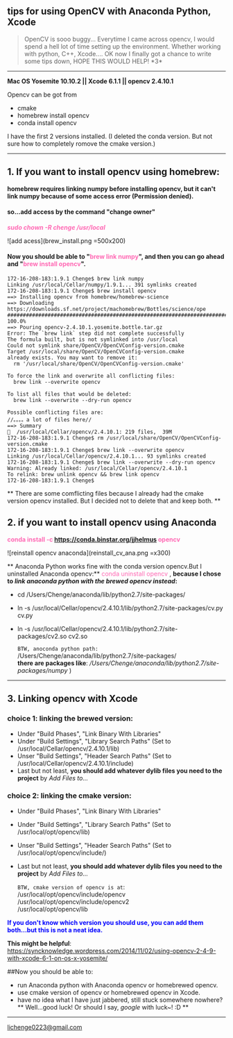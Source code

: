 
## tips for using OpenCV with Anaconda Python, Xcode
>OpenCV is sooo buggy... Everytime I came across opencv, I would spend a hell lot of time setting up the environment. Whether working with python, C++, Xcode....
OK now I finally got a chance to write some tips down, HOPE THIS WOULD HELP! \*3*


*** 
**Mac OS Yosemite 10.10.2 || Xcode 6.1.1  || opencv 2.4.10.1** 

Opencv can be got from   

- cmake
- homebrew install opencv
- conda install opencv

I have the first 2 versions installed. (I deleted the conda version. But not sure how to completely romove the cmake version.)


***

## 1. If you want to install opencv using homebrew: 
**homebrew requires linking numpy before installing opencv, but it can't link numpy because of some access error (Permission denied).**

#### so...add access by the command "change owner"
<span style="color:hotpink">**_sudo chown -R chenge /usr/local_**</span>

![add acess](brew_install.png =500x200)

#### Now you should be able to "<span style="color:hotpink">brew link numpy</span>", and then you can go ahead and "<span style="color:hotpink">brew install opencv</span>".


	172-16-208-183:1.9.1 Chenge$ brew link numpy
	Linking /usr/local/Cellar/numpy/1.9.1... 391 symlinks created
	172-16-208-183:1.9.1 Chenge$ brew install opencv
	==> Installing opencv from homebrew/homebrew-science
	==> Downloading https://downloads.sf.net/project/machomebrew/Bottles/science/ope
	######################################################################## 100.0%
	==> Pouring opencv-2.4.10.1.yosemite.bottle.tar.gz
	Error: The `brew link` step did not complete successfully
	The formula built, but is not symlinked into /usr/local
	Could not symlink share/OpenCV/OpenCVConfig-version.cmake
	Target /usr/local/share/OpenCV/OpenCVConfig-version.cmake
	already exists. You may want to remove it:
	  rm '/usr/local/share/OpenCV/OpenCVConfig-version.cmake'

	To force the link and overwrite all conflicting files:
	  brew link --overwrite opencv

	To list all files that would be deleted:
	  brew link --overwrite --dry-run opencv

	Possible conflicting files are:
	//。。。。a lot of files here//
	==> Summary
	🍺  /usr/local/Cellar/opencv/2.4.10.1: 219 files,  39M
	172-16-208-183:1.9.1 Chenge$ rm /usr/local/share/OpenCV/OpenCVConfig-version.cmake
	172-16-208-183:1.9.1 Chenge$ brew link --overwrite opencv
	Linking /usr/local/Cellar/opencv/2.4.10.1... 93 symlinks created
	172-16-208-183:1.9.1 Chenge$ brew link --overwrite --dry-run opencv
	Warning: Already linked: /usr/local/Cellar/opencv/2.4.10.1
	To relink: brew unlink opencv && brew link opencv
	172-16-208-183:1.9.1 Chenge$ 
	
** There are some comflicting files because I already had the cmake version opencv installed. But I decided not to delete that and keep both. **


## 2. if you want to install opencv using Anaconda 

<span style="color:hotpink">**conda install -c https://conda.binstar.org/jjhelmus opencv**</span>

![reinstall opencv anaconda](reinstall_cv_ana.png =x300)


** Anaconda Python works fine with the conda version opencv.But I uninstalled Anaconda opencv:**
<span style="color:hotpink">conda uninstall opencv</span> ,
**because I chose to _link anaconda python with the brewed opencv instead_:**

* cd /Users/Chenge/anaconda/lib/python2.7/site-packages/ 
* ln -s /usr/local/Cellar/opencv/2.4.10.1/lib/python2.7/site-packages/cv.py cv.py
* ln -s /usr/local/Cellar/opencv/2.4.10.1/lib/python2.7/site-packages/cv2.so cv2.so

	`BTW, anoconda python path:`
/Users/Chenge/anaconda/lib/python2.7/site-packages/  
**there are packages like**: _/Users/Chenge/anaconda/lib/python2.7/site-packages/numpy_ )


***


## 3. Linking opencv with Xcode
### choice 1: linking the brewed version:
* Under "Build Phases", "Link Binary With Libraries"
* Under "Build Settings", "Library Search Paths" (Set to /usr/local/Cellar/opencv/2.4.10.1/lib)
* Unser "Build Settings", "Header Search Paths" (Set to /usr/local/Cellar/opencv/2.4.10.1/include)
* Last but not least, **you should add whatever dylib files you need to the project** by _Add Files to..._


### choice 2: linking the cmake version:
* Under "Build Phases", "Link Binary With Libraries"
* Under "Build Settings", "Library Search Paths" (Set to /usr/local/opt/opencv/lib)
* Unser "Build Settings", "Header Search Paths" (Set to /usr/local/opt/opencv/include/)  
* Last but not least, **you should add whatever dylib files you need to the project** by _Add Files to..._ 

	
	`BTW, cmake version of opencv is at`:
	/usr/local/opt/opencv/include/opencv
	/usr/local/opt/opencv/include/opencv2  
	/usr/local/opt/opencv/lib


<span style="color:blue">**If you don't know which version you should use, you can add them both...but this is not a neat idea.**</span>


**This might be helpful**: <https://syncknowledge.wordpress.com/2014/11/02/using-opencv-2-4-9-with-xcode-6-1-on-os-x-yosemite/>

##Now you should be able to:

- run Anaconda python with Anaconda opencv or homebrewed opencv.   
- use cmake version of opencv or homebrewed opencv in Xcode.  
- have no idea what I have just jabbered, still stuck somewhere nowhere? ** Well...good luck! Or should I say, _google_ with luck~! :D **
*** 
<lichenge0223@gmail.com>
